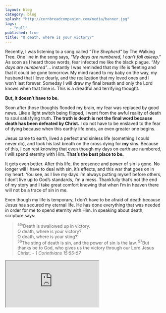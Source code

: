 ```yaml
---
layout: blog
category: blog
splash: "http://cornbreadcompanion.com/media/banner.jpg"
tags: 
  - "null"
published: true
title: "O death, where is your victory?"
---
```


Recently, I was listening to a song called _“The Shepherd”_ by The Walking Tree. One line in the song says, _“My days are numbered, I can’t fall asleep.”_ As soon as I heard those words, fear infected me like the black plague. _“My days are numbered”_… instantly I was reminded that my life is fleeting and that it could be gone tomorrow. My mind raced to my baby on the way, my husband that I love dearly, and the realization that my loved ones and I won’t last forever. Someday I will draw my final breath and only the Lord knows when that time is. This is a dreadful and terrifying thought.

**But, it doesn’t have to be.**

Soon after those thoughts flooded my brain, my fear was replaced by good news. Like a light switch being flipped, I went from the awful reality of death to soul satisfying truth. **The truth is death is not the final word because death has been defeated by Christ.** I do not have to be enslaved to the fear of dying because when this earthly life ends, an even greater one begins.

Jesus came to earth, lived a perfect and sinless life (something I could never do), and took his last breath on the cross dying for **my** sins. Because of this, I can rest knowing that even though my days on earth are numbered, I will spend eternity with Him. **That’s the best place to be.**

It gets even better. After this life, the presence and power of sin is gone. No longer will I have to deal with sin, it’s effects, and this war that goes on in my heart. You see, as I live my days I’m always putting myself before others, I don’t live up to God’s standards, I’m a mess. Thankfully that’s not the end of my story and I take great comfort knowing that when I’m in heaven there will not be a trace of sin in me.

Even though my life is temporary, I don’t have to be afraid of death because Jesus has secured my eternal life. He has done everything that was needed in order for me to spend eternity with Him. In speaking about death, scripture says:

<blockquote>
<sup>55</sup>'Death is swallowed up in victory.<br>
O death, where is your victory?<br>
O death, where is your sting?'<br>
<sup>56</sup>The sting of death is sin, and the power of sin is the law. <sup>57</sup>But thanks be to God, who gives us the victory through our Lord Jesus Christ. <cite>- 1 Corinthians 15:55-57</cite></blockquote>

<div class="Video-wrapper">
<iframe src="https://www.youtube.com/embed/Vd61rQSJF10?rel=0" allowfullscreen></iframe>
</div>
